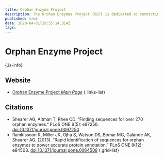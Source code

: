 ```yaml
---
title: Orphan Enzyme Project
description: The Orphan Enzymes Project (OEP) is dedicated to connecting modern genome sequencing methods with a century of “orphaned” information about enzymes. The goal of the project is to associate an amino-acid sequence with every known orphan enzyme.
published: true
date: 2020-04-01T19:55:14.314Z
tags: 
---
```


# Orphan Enzyme Project


{.is-info}

## Website

- [Orphan Enzyme Project *Main Page*](http://www.orphanenzymes.org)
{.links-list}

## Citations

- Shearer AG, Altman T, Rhee CD. “Finding sequences for over 270 orphan enzymes.” PLoS ONE 9(5): e97250. [doi:10.1371/journal.pone.0097250](https://journals.plos.org/plosone/article?id=10.1371/journal.pone.0097250)
- Ramkissoon K, Miller JK, Ojha S, Watson DS, Bomar MG, Galande AK, Shearer AG. (2013). “Rapid identification of sequences for orphan enzymes to power accurate protein annotation.” PLoS ONE 8(12): e84508. [doi:10.1371/journal.pone.0084508](https://journals.plos.org/plosone/article?id=10.1371/journal.pone.0084508)
{.grid-list}